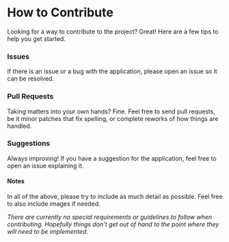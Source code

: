 # How to Contribute

Looking for a way to contribute to the project? Great! Here are a few tips to help you get started.

### Issues

If there is an issue or a bug with the application, please open an issue so it can be resolved.

### Pull Requests

Taking matters into your own hands? Fine. Feel free to send pull requests, be it minor patches that fix spelling, or complete reworks of how things are handled.

### Suggestions

Always improving! If you have a suggestion for the application, feel free to open an issue explaining it.

#### Notes

In all of the above, please try to include as much detail as possible. Feel free to also include images if needed.

*There are currently no special requirements or guidelines to follow when contributing. Hopefully things don't get out of hand to the point where they will need to be implemented.*
